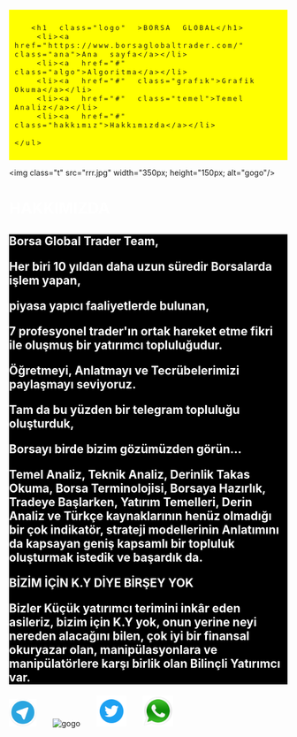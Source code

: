 <DOCTYPE html>
<html>
<meta charset="utf-8">
  <head>
      <title>BORSA GLOBAL</title>
      <link href="https://fonts.googleapis.com/icon?family=Material+Icons"
      rel="stylesheet">
<style>
body{margin:0;}

   
.hakkımızda1
{ 
    background:black;
} 
  
ul>li>a
{
    writing-mode:horizontal-tb;
	text-decoration:none;
}
ul>li
{
    list-style-type:none; 
	display:inline; 
	font-size:8px;
	border-right:1px solid black;
	padding-right:5px;
}
.logo
{
    display:inline; 
	background:yellow; 
	margin-right:11%;
	font-size:34px;
	cursor:pointer;
	font-family:Perpetua;
	border:5px ridge blue;
	border-radius:30px;
	padding:1px 30px;
	position:relative;
    animation-name:logo;
    animation-duration:30s;
    animation-iteration-count:infinite;
}
@keyframes logo
{
    10% {left:0; top:0;}
    50% {left:150; top:0px;}
    100% {left:0; top:0;}
}
ul
{
    background:yellow; 
	padding:10px; 
	letter-spacing:3px;
	word-spacing:10px;
}
.ana:hover
{
    color:red;
}
.baslık1
{

margin-top:0px;
color:white;
}
h2{color:white; background:black;}

.foot
{background:black; margin-top:50px;
}
.t{margin-left:35%;}
.telegrmm{margin-right:25px;}
.telegrmmm{margin-right:25px;}
.telegrmmmm{margin-right:25px;}
.telegrmmmmm{margin-right:25px;}
</style>
</head>
<body class="hakkımızda1">
  <div class="baslık">
   <ul class="menuu">

	  <h1 class="logo" >BORSA GLOBAL</h1>
	  <li><a href="https://www.borsaglobaltrader.com/" class="ana">Ana sayfa</a></li>
	  <li><a href="#" class="algo">Algoritma</a></li>
	  <li><a href="#" class="grafık">Grafik Okuma</a></li>
	  <li><a href="#" class="temel">Temel Analiz</a></li>
	  <li><a href="#" class="hakkımız">Hakkımızda</a></li>

    </ul>
   </div>
  
<img class="t" src="rrr.jpg" width="350px; height="150px; alt="gogo"/>

<div class="fon">
<h1 class="baslık1">HAKKIMIZDA</h1>
<h2 class="metın"> Borsa Global Trader Team, <br>

Her biri 10 yıldan daha uzun süredir Borsalarda işlem yapan,<br>

piyasa yapıcı faaliyetlerde bulunan, <br>

7 profesyonel trader'ın ortak hareket etme fikri ile oluşmuş bir yatırımcı topluluğudur.<br>

Öğretmeyi, Anlatmayı ve Tecrübelerimizi paylaşmayı seviyoruz.<br>

Tam da bu yüzden bir telegram topluluğu oluşturduk,<br>

Borsayı birde bizim gözümüzden görün...<br>

Temel Analiz, Teknik Analiz, Derinlik Takas Okuma, Borsa Terminolojisi, Borsaya Hazırlık, Tradeye Başlarken, Yatırım Temelleri, Derin Analiz ve Türkçe kaynaklarının henüz olmadığı bir çok indikatör, strateji modellerinin Anlatımını da kapsayan geniş kapsamlı bir topluluk oluşturmak istedik ve başardık da.<br>

BİZİM İÇİN K.Y DİYE BİRŞEY YOK<br>

Bizler Küçük yatırımcı terimini inkâr eden asileriz, bizim için K.Y yok, onun yerine neyi nereden alacağını bilen, çok iyi bir finansal okuryazar olan, manipülasyonlara ve manipülatörlere karşı birlik olan  Bilinçli Yatırımcı var.</h2>

<footer class="foot">
 <div class="sosyal">
   <img class="telegrmm" src="tlg.png" width="50px; height="50px; alt="gogo"/>
   <img class="telegrmmm" src="ınsss.png" width="50px; height="50px; alt="gogo"/>
   <img class="telegrmmmm" src="twt.png" width="55px; height="55px; alt="gogo"/>
   <img class="telegrmmmmm" src="whtsap.png" width="55px; height="55px; alt="gogo"/>
